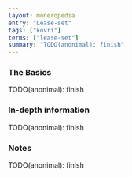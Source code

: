 ```yaml
---
layout: moneropedia
entry: "Lease-set"
tags: ["kovri"]
terms: ["lease-set"]
summary: "TODO(anonimal): finish"
---
```


### The Basics

TODO(anonimal): finish

### In-depth information

TODO(anonimal): finish

### Notes

TODO(anonimal): finish
